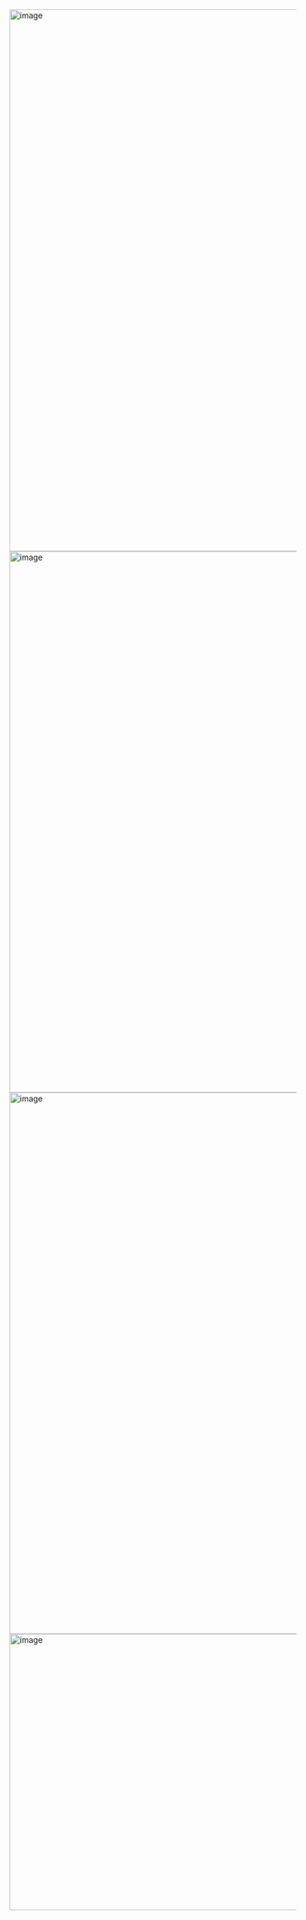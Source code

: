 <img width="951" alt="image" src="https://github.com/user-attachments/assets/b5188acd-6e8a-46d8-8871-dea2678ec1f7" />
<img width="950" alt="image" src="https://github.com/user-attachments/assets/472e6dfe-d264-476f-a9f5-18eeb46858a8" />
<img width="950" alt="image" src="https://github.com/user-attachments/assets/58f48c75-2679-4a43-879b-d5842a69b462" />
<img width="940" height="485" alt="image" src="https://github.com/user-attachments/assets/6358c907-7790-4b8c-92a7-dd5d5b939288" />

